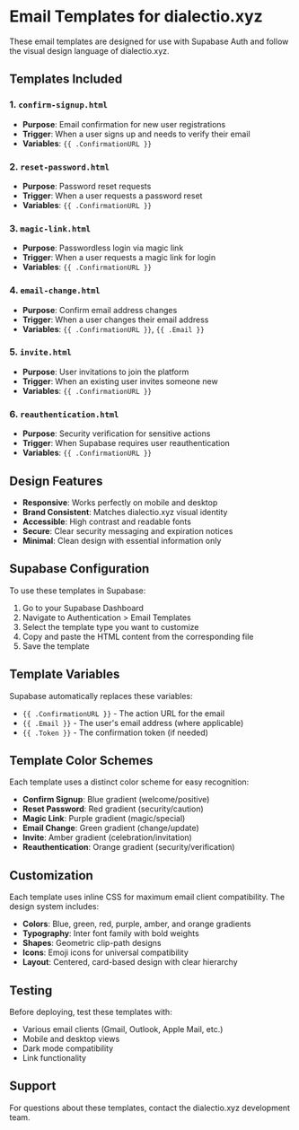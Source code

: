 # Email Templates for dialectio.xyz

These email templates are designed for use with Supabase Auth and follow the visual design language of dialectio.xyz.

## Templates Included

### 1. `confirm-signup.html`
- **Purpose**: Email confirmation for new user registrations
- **Trigger**: When a user signs up and needs to verify their email
- **Variables**: `{{ .ConfirmationURL }}`

### 2. `reset-password.html`
- **Purpose**: Password reset requests
- **Trigger**: When a user requests a password reset
- **Variables**: `{{ .ConfirmationURL }}`

### 3. `magic-link.html`
- **Purpose**: Passwordless login via magic link
- **Trigger**: When a user requests a magic link for login
- **Variables**: `{{ .ConfirmationURL }}`

### 4. `email-change.html`
- **Purpose**: Confirm email address changes
- **Trigger**: When a user changes their email address
- **Variables**: `{{ .ConfirmationURL }}`, `{{ .Email }}`

### 5. `invite.html`
- **Purpose**: User invitations to join the platform
- **Trigger**: When an existing user invites someone new
- **Variables**: `{{ .ConfirmationURL }}`

### 6. `reauthentication.html`
- **Purpose**: Security verification for sensitive actions
- **Trigger**: When Supabase requires user reauthentication
- **Variables**: `{{ .ConfirmationURL }}`

## Design Features

- **Responsive**: Works perfectly on mobile and desktop
- **Brand Consistent**: Matches dialectio.xyz visual identity
- **Accessible**: High contrast and readable fonts
- **Secure**: Clear security messaging and expiration notices
- **Minimal**: Clean design with essential information only

## Supabase Configuration

To use these templates in Supabase:

1. Go to your Supabase Dashboard
2. Navigate to Authentication > Email Templates
3. Select the template type you want to customize
4. Copy and paste the HTML content from the corresponding file
5. Save the template

## Template Variables

Supabase automatically replaces these variables:
- `{{ .ConfirmationURL }}` - The action URL for the email
- `{{ .Email }}` - The user's email address (where applicable)
- `{{ .Token }}` - The confirmation token (if needed)

## Template Color Schemes

Each template uses a distinct color scheme for easy recognition:

- **Confirm Signup**: Blue gradient (welcome/positive)
- **Reset Password**: Red gradient (security/caution)
- **Magic Link**: Purple gradient (magic/special)
- **Email Change**: Green gradient (change/update)
- **Invite**: Amber gradient (celebration/invitation)
- **Reauthentication**: Orange gradient (security/verification)

## Customization

Each template uses inline CSS for maximum email client compatibility. The design system includes:

- **Colors**: Blue, green, red, purple, amber, and orange gradients
- **Typography**: Inter font family with bold weights
- **Shapes**: Geometric clip-path designs
- **Icons**: Emoji icons for universal compatibility
- **Layout**: Centered, card-based design with clear hierarchy

## Testing

Before deploying, test these templates with:
- Various email clients (Gmail, Outlook, Apple Mail, etc.)
- Mobile and desktop views
- Dark mode compatibility
- Link functionality

## Support

For questions about these templates, contact the dialectio.xyz development team.